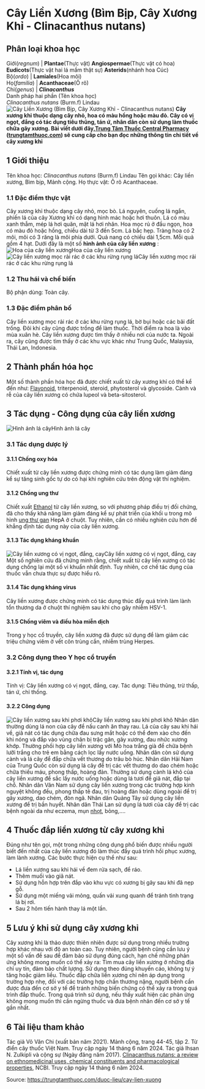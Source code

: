 # Cây Liền Xương (Bìm Bịp, Cây Xương Khỉ - Clinacanthus nutans)

Phân loại khoa học  
---  
Giới(_regnum_) |  **Plantae**(Thực vật) **Angiospermae**(Thực vật có hoa) **Eudicots**(Thực vật hai lá mầm thật sự) **Asterids**(nhánh hoa Cúc)  
Bộ(_ordo_) | **Lamiales**(Hoa môi)  
Họ(_familia_) | **Acanthaceae**(Ô rô)  
Chi(_genus_) | **_Clinacanthus_**  
Danh pháp hai phần (Tên khoa học)  
_Clinacanthus nutans_ (Burm.f) Lindau  
![Cây Liền Xương \(Bìm Bịp, Cây Xương Khỉ - Clinacanthus nutans\)](https://trungtamthuoc.com/images/others/cay-lien-xuong-3768.jpg)
**Cây xương khỉ thuộc dạng cây nhỏ, hoa có màu hồng hoặc màu đỏ. Cây có vị ngọt, đắng có tác dụng tiêu thũng, tán ứ, nhân dân còn sử dụng làm thuốc chữa gãy xương. Bài viết dưới đây,[Trung Tâm Thuốc Central Pharmacy](https://trungtamthuoc.com/ "Trung Tâm Thuốc Central Pharmacy") ([trungtamthuoc.com](https://trungtamthuoc.com/ "trungtamthuoc.com")) sẽ cung cấp cho bạn đọc những thông tin chi tiết về cây xương khỉ**
##  1 Giới thiệu
Tên khoa học: _Clinacanthus nutans_ (Burm.f) Lindau
Tên gọi khác: Cây liền xương, Bìm bịp, Mảnh cộng.
Họ thực vật: Ô rô Acanthaceae.
### 1.1 Đặc điểm thực vật
Cây xương khỉ thuộc dạng cây nhỏ, mọc bò.
Lá nguyên, cuống lá ngắn, phiến lá của cây Xương khỉ có dạng hình mác hoặc hơi thuôn. Lá có màu xanh thẫm, mép lá hơi quăn, mặt lá hơi nhăn.
Hoa mọc rủ ở đầu ngọn, hoa có màu đỏ hoặc hồng, chiều dài từ 3 đến 5cm.
Lá bắc hẹp.
Tràng hoa có 2 môi, môi có 3 răng là môi phía dưới.
Quả nang có chiều dài 1,5cm. Mỗi quả gồm 4 hạt.
Dưới đây là một số **hình ảnh của cây liền xương** :
![Hoa của cây liền xương](https://trungtamthuoc.com/images/item/cay-lien-xuong-0.jpg)Hoa của cây liền xương![Cây liền xương mọc rải rác ở các khu rừng rụng lá](https://trungtamthuoc.com/images/item/cay-lien-xuong-1.jpg)Cây liền xương mọc rải rác ở các khu rừng rụng lá
### 1.2 Thu hái và chế biến
Bộ phận dùng: Toàn cây.
### 1.3 Đặc điểm phân bố
Cây liền xương mọc rải rác ở các khu rừng rụng lá, bờ bụi hoặc các bãi đất trống. Đôi khi cây cũng được trồng để làm thuốc.
Thời điểm ra hoa là vào mùa xuân hè.
Cây liền xương được tìm thấy ở nhiều nơi của nước ta. Ngoài ra, cây cũng được tìm thấy ở các khu vực khác như Trung Quốc, Malaysia, Thái Lan, Indonesia.
##  2 Thành phần hóa học
Một số thành phần hóa học đã được chiết xuất từ cây xương khỉ có thể kể đến như: [Flavonoid](https://trungtamthuoc.com/hoat-chat/flavonoid "Flavonoid"), triterpenoid, steroid, phytosterol và glycoside.
Cành và rễ của cây liền xương có chứa lupeol và beta-sitosterol.
##  3 Tác dụng - Công dụng của cây liền xương
![Hình ảnh lá cây](https://trungtamthuoc.com/images/item/cay-lien-xuong-2.jpg)Hình ảnh lá cây
### 3.1 Tác dụng dược lý
#### 3.1.1 Chống oxy hóa
Chiết xuất từ cây liền xương được chứng minh có tác dụng làm giảm đáng kể sự tăng sinh gốc tự do có hại khi nghiên cứu trên động vật thí nghiệm.
#### 3.1.2 Chống ung thư
Chiết xuất [Ethanol](https://trungtamthuoc.com/hoat-chat/ethanol "Ethanol") từ cây liền xương, so với phương pháp điều trị đối chứng, đã cho thấy khả năng làm giảm đáng kể sự phát triển của khối u trong mô hình [ung thư gan](https://trungtamthuoc.com/bai-viet/ung-thu-gan "ung thư gan") HepA ở chuột. Tuy nhiên, cần có nhiều nghiên cứu hơn để khẳng định tác dụng này của cây liền xương.
#### 3.1.3 Tác dụng kháng khuẩn
![Cây liền xương có vị ngọt, đắng, cay](https://trungtamthuoc.com/images/item/cay-lien-xuong-3.jpg)Cây liền xương có vị ngọt, đắng, cay
Một số nghiên cứu đã chứng minh rằng, chiết xuất từ cây liền xương có tác dụng chống lại một số vi khuẩn nhất định. Tuy nhiên, cơ chế tác dụng của thuốc vẫn chưa thực sự được hiểu rõ.
#### 3.1.4 Tác dụng kháng virus
Cây liền xương được chứng minh có tác dụng thúc đẩy quá trình làm lành tổn thương da ở chuột thí nghiệm sau khi cho gây nhiễm HSV-1.
#### 3.1.5 Chống viêm và điều hòa miễn dịch
Trong y học cổ truyền, cây liền xương đã được sử dụng để làm giảm các triệu chứng viêm ở vết côn trùng cắn, nhiễm trùng Herpes.
### 3.2 Công dụng theo Y học cổ truyền
#### 3.2.1 Tính vị, tác dụng
Tính vị: Cây liền xương có vị ngọt, đắng, cay.
Tác dụng: Tiêu thũng, trừ thấp, tán ứ, chỉ thống.
#### 3.2.2 Công dụng
![Cây liền xương sau khi phơi khô](https://trungtamthuoc.com/images/item/cay-lien-xuong-5.jpg)Cây liền xương sau khi phơi khô
Nhân dân thường dùng lá non của cây để nấu canh ăn thay rau.
Lá của cây sau khi hái về, giã nát có tác dụng chữa đau sưng mắt hoặc có thể đem xào cho đến khi nóng và đắp vào vùng chân bị trặc gân, gãy xương, đau nhức xương khớp. Thường phối hợp cây liền xương với Mò hoa trắng già để chữa bệnh lưỡi trắng cho trẻ em bằng cách lọc lấy nước uống.
Nhân dân còn sử dụng cành và lá cây để đắp chữa vết thương do trâu bò húc.
Nhân dân Hải Nam của Trung Quốc còn sử dụng lá cây để trị các vết thương do dao chém hoặc chữa thiếu máu, phong thấp, hoàng đản.
Thường sử dụng cành lá khô của cây liền xương để sắc lấy nước uống hoặc dùng lá tươi để giã nát, đắp tại chỗ.
Nhân dân Vân Nam sử dụng cây liền xương trong các trường hợp kinh nguyệt không đều, phong thấp tê đau, trị hoàng đản hoặc dùng ngoài để trị gãy xương, dao chém, đòn ngã.
Nhân dân Quảng Tây sử dụng cây liền xương để trị bần huyết.
Nhân dân Thái Lan sử dụng lá tươi của cây để trị các bệnh ngoài da như eczema, mụn [nhọt](https://trungtamthuoc.com/bai-viet/nhot "nhọt"), bỏng,....
##  4 Thuốc đắp liền xương từ cây xương khỉ
Đúng như tên gọi, một trong những công dụng phổ biến được nhiều người biết đến nhất của cây liền xương đó làm thúc đẩy quá trình hồi phục xương, làm lành xương. Các bước thực hiện cụ thể như sau:
  * Lá liền xương sau khi hái về đem rửa sạch, để ráo.
  * Thêm muối vào giã nát.
  * Sử dụng hỗn hợp trên đắp vào khu vực có xương bị gãy sau khi đã nẹp gỗ.
  * Sử dụng một miếng vải mỏng, quấn vải xung quanh để tránh tình trạng lá bị rơi.
  * Sau 2 hôm tiến hành thay lá một lần.


##  5 Lưu ý khi sử dụng cây xương khỉ
Cây xương khỉ là thảo dược thiên nhiên được sử dụng trong nhiều trường hợp khác nhau với độ an toàn cao. Tuy nhiên, người bệnh cũng cần lưu ý một số vấn đề sau để đảm bảo sử dụng đúng cách, hạn chế những phản ứng không mong muốn có thể xảy ra:
Tìm mua cây liền xương ở những địa chỉ uy tín, đảm bảo chất lượng.
Sử dụng theo đúng khuyến cáo, không tự ý tăng hoặc giảm liều.
Thuốc đắp chữa liền xương chỉ nên áp dụng trong trường hợp nhẹ, đối với các trường hợp chấn thương nặng, người bệnh cần được đưa đến cơ sở y tế để tránh những biến chứng có thể xảy ra trong quá trình đắp thuốc.
Trong quá trình sử dụng, nếu thấy xuất hiện các phản ứng không mong muốn thì cần ngừng thuốc và đưa bệnh nhân đến cơ sở y tế gần nhất.
##  6 Tài liệu tham khảo
Tác giả Võ Văn Chi (xuất bản năm 2021). Mảnh cộng, trang 44-45, tập 2. Từ điển cây thuốc Việt Nam. Truy cập ngày 14 tháng 6 năm 2024.
Tác giả Ihsan N. Zulkipli và cộng sự (Ngày đăng năm 2017). [Clinacanthus nutans: a review on ethnomedicinal uses, chemical constituents and pharmacological properties](https://www.ncbi.nlm.nih.gov/pmc/articles/PMC6130650/), NCBI. Truy cập ngày 14 tháng 6 năm 2024.


Source: https://trungtamthuoc.com/duoc-lieu/cay-lien-xuong